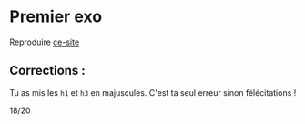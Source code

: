 # Premier exo

Reproduire [ce-site](https://pour-lolo.vercel.app)

## Corrections :

Tu as mis les `h1` et `h3` en majuscules. C'est ta seul erreur sinon félécitations !

18/20
